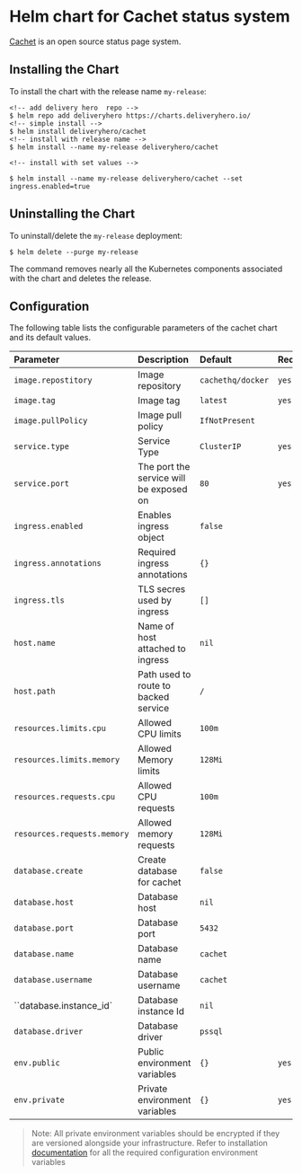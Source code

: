 # Helm chart for Cachet status system

[Cachet](https://cachethq.io/) is an open source status page system.

## Installing the Chart

To install the chart with the release name `my-release`:

```console
<!-- add delivery hero  repo -->
$ helm repo add deliveryhero https://charts.deliveryhero.io/
<!-- simple install -->
$ helm install deliveryhero/cachet
<!-- install with release name -->
$ helm install --name my-release deliveryhero/cachet

<!-- install with set values -->

$ helm install --name my-release deliveryhero/cachet --set ingress.enabled=true
```

## Uninstalling the Chart

To uninstall/delete the `my-release` deployment:

```console
$ helm delete --purge my-release
```

The command removes nearly all the Kubernetes components associated with the
chart and deletes the release.

## Configuration

The following table lists the configurable parameters of the cachet chart and its default values.

| Parameter                 | Description                             | Default                | Required |
|:------------------------- |:--------------------------------------- | :--------------------- |:-------- |
|`image.repostitory`        | Image repository                        | `cachethq/docker`      | `yes`    |
|`image.tag`                | Image tag                               | `latest`               | `yes`    |
|`image.pullPolicy`         | Image pull policy                       | `IfNotPresent`         |          |
|`service.type`             | Service Type                            | `ClusterIP`            | `yes`    |
|`service.port`             | The port the service will be exposed on | `80`                   | `yes`    |
|`ingress.enabled`          | Enables ingress object                  | `false`                |          |
|`ingress.annotations`      | Required ingress annotations            | `{}`                   |          |
|`ingress.tls`              | TLS secres used by ingress              | `[]`                   |          |
|`host.name`                | Name of host attached to ingress        | `nil`                  |          |
|`host.path`                | Path used to route to backed service    | `/`                    |          |
|`resources.limits.cpu`     | Allowed CPU limits                      | `100m`                 |          |
|`resources.limits.memory`  | Allowed Memory limits                   | `128Mi`                |          |
|`resources.requests.cpu`   | Allowed CPU requests                    | `100m`                 |          |
|`resources.requests.memory`| Allowed memory requests                 | `128Mi`                |          |
|`database.create`          | Create database for cachet              | `false`                |          |
|`database.host`            | Database host                           | `nil`                  |          |
|`database.port`            | Database port                           | `5432`                 |          |
|`database.name`            | Database name                           | `cachet`               |          |
|`database.username`        | Database username                       | `cachet`               |          |
|``database.instance_id`    | Database instance Id                    | `nil`                  |          |
|`database.driver`          | Database driver                         | `pssql`                |          |
|`env.public`               | Public environment variables            | `{}`                   | `yes`    |
|`env.private`              | Private environment variables           | `{}`                   | `yes`    |

> Note: All private environment variables should be encrypted if they are versioned alongside your infrastructure. Refer to installation [documentation](https://docs.cachethq.io/docs/installing-cachet) for all the required configuration environment variables
